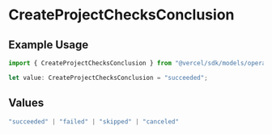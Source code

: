 # CreateProjectChecksConclusion

## Example Usage

```typescript
import { CreateProjectChecksConclusion } from "@vercel/sdk/models/operations/createproject.js";

let value: CreateProjectChecksConclusion = "succeeded";
```

## Values

```typescript
"succeeded" | "failed" | "skipped" | "canceled"
```